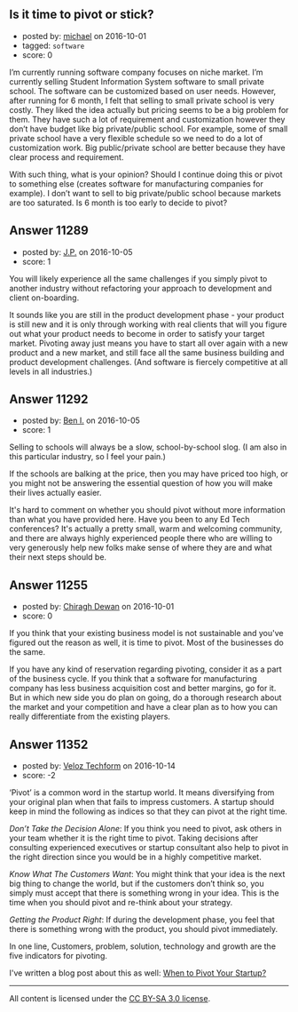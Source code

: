 ## Is it time to pivot or stick?

- posted by: [michael](https://stackexchange.com/users/9302235/michael) on 2016-10-01
- tagged: `software`
- score: 0

I’m currently running software company focuses on niche market. I’m currently selling Student Information System software to small private school. The software can be customized based on user needs. However, after running for 6 month, I felt that selling to small private school is very costly. They liked the idea actually but pricing seems to be a big problem for them. They have such a lot of requirement and customization however they don’t have budget like big private/public school. For example, some of small private school have a very flexible schedule so we need to do a lot of customization work. Big public/private school are better because they have clear process and requirement. 

With such thing, what is your opinion? Should I continue doing this or pivot to something else (creates software for manufacturing companies for example). I don’t want to sell to big private/public school because markets are too saturated. Is 6 month is too early to decide to pivot?


## Answer 11289

- posted by: [J.P.](https://stackexchange.com/users/9328176/j-p) on 2016-10-05
- score: 1

You will likely experience all the same challenges if you simply pivot to another industry without refactoring your approach to development and client on-boarding.  

It sounds like you are still in the product development phase - your product is still new and it is only through working with real clients that will you figure out what your product needs to become in order to satisfy your target market.  Pivoting away just means you have to start all over again with a new product and a new market, and still face all the same business building and product development challenges.  (And software is fiercely competitive at all levels in all industries.)


## Answer 11292

- posted by: [Ben I.](https://stackexchange.com/users/5187045/ben-i) on 2016-10-05
- score: 1

Selling to schools will always be a slow, school-by-school slog.  (I am also in this particular industry, so I feel your pain.)

If the schools are balking at the price, then you may have priced too high, or you might not be answering the essential question of how you will make their lives actually easier.  

It's hard to comment on whether you should pivot without more information than what you have provided here.  Have you been to any Ed Tech conferences?  It's actually a pretty small, warm and welcoming community, and there are always highly experienced people there who are willing to very generously help new folks make sense of where they are and what their next steps should be.


## Answer 11255

- posted by: [Chiragh Dewan](https://stackexchange.com/users/9254789/chiragh-dewan) on 2016-10-01
- score: 0

If you think that your existing business model is not sustainable and you've figured out the reason as well, it is time to pivot. Most of the businesses do the same. 

If you have any kind of reservation regarding pivoting, consider it as a part of the business cycle. If you think that a software for manufacturing company has less business acquisition cost and better margins, go for it. But in which new side you do plan on going, do a thorough research about the market and your competition and have a clear plan as to how you can really differentiate from the existing players.   


## Answer 11352

- posted by: [Veloz Techform](https://stackexchange.com/users/9435636/veloz-techform) on 2016-10-14
- score: -2

<p>‘Pivot’ is a common word in the startup world. It means diversifying from your original plan when that fails to impress customers. A startup should keep in mind the following as indices so that they can pivot at the right time.</p>

<p><em>Don’t Take the Decision Alone</em>: If you think you need to pivot, ask others in your team whether it is the right time to pivot. Taking decisions after consulting experienced executives or startup consultant also help to pivot in the right direction since you would be in a highly competitive market.</p>

<p><em>Know What The Customers Want</em>: You might think that your idea is the next big thing to change the world, but if the customers don’t think so, you simply must accept that there is something wrong in your idea. This is the time when you should pivot and re-think about your strategy.</p>

<p><em>Getting the Product Right</em>: If during the development phase, you feel that there is something wrong with the product, you should pivot immediately.</p>

<p>In one line, Customers, problem, solution, technology and growth are the five indicators for pivoting.</p>

<p>I've written a blog post about this as well: <a href="http://veloztechform.com/blog/when-to-pivot-your-startup/" rel="nofollow">When to Pivot Your Startup?</a></p>




---

All content is licensed under the [CC BY-SA 3.0 license](https://creativecommons.org/licenses/by-sa/3.0/).
